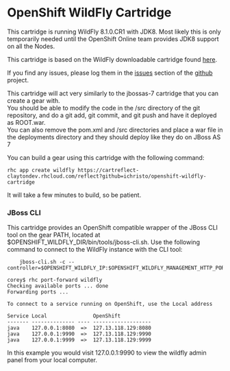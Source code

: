 # OpenShift WildFly Cartridge

This cartridge is running WildFly 8.1.0.CR1 with JDK8.  Most likely this is only temporarily needed until the OpenShift Online team provides JDK8 support on all the Nodes.

This cartridge is based on the WildFly downloadable cartridge found  [here](https://github.com/openshift-cartridges/openshift-wildfly-cartridge).  


If you find any issues, please log them in the [issues](https://github.com/ichristo/openshift-wildfly-cartridge/issues) section of the [github](https://github.com/openshift-cartridges/openshift-wildfly-cartridge) project.  

This cartridge will act very similarly to the jbossas-7 cartridge that you can create a gear with.  
You should be able to modify the code in the /src directory of the git repository, and do a git add, git commit, and git push and have it deployed as ROOT.war.  
You can also remove the pom.xml and /src directories and place a war file in the deployments directory and they should deploy like they do on JBoss AS 7  


You can build a gear using this cartridge with the following command:

	rhc app create wildfly https://cartreflect-claytondev.rhcloud.com/reflect?github=ichristo/openshift-wildfly-cartridge
	
It will take a few minutes to build, so be patient.

### JBoss CLI

This cartridge provides an OpenShift compatible wrapper of the JBoss CLI tool on the gear PATH, located at $OPENSHIFT_WILDFLY_DIR/bin/tools/jboss-cli.sh. Use the following command to connect to the WildFly instance with the CLI tool:

        jboss-cli.sh -c --controller=$OPENSHIFT_WILDFLY_IP:$OPENSHIFT_WILDFLY_MANAGEMENT_HTTP_PORT

	corey$ rhc port-forward wildfly
	Checking available ports ... done
	Forwarding ports ...

	To connect to a service running on OpenShift, use the Local address

	Service Local               OpenShift
	------- -------------- ---- -------------------
	java    127.0.0.1:8080  =>  127.13.118.129:8080
	java    127.0.0.1:9990  =>  127.13.118.129:9990
	java    127.0.0.1:9999  =>  127.13.118.129:9999
	
In this example you would visit 127.0.0.1:9990 to view the wildfly admin panel from your local computer.
